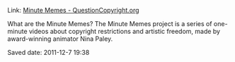 <div id="wikitext">

Link: [Minute Memes -
QuestionCopyright.org](http://questioncopyright.org/minute_memes)

<div class="vspace">

</div>

<div class="round lrindent quote">

What are the Minute Memes? The Minute Memes project is a series of
one-minute videos about copyright restrictions and artistic freedom,
made by award-winning animator Nina Paley.

<div class="vspace">

</div>

</div>

Saved date: 2011-12-7 19:38

<div class="vspace">

</div>

</div>
